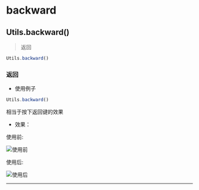 # backward

## Utils.backward()

> 返回

```javascript
Utils.backward()
```

### 返回

- 使用例子

```javascript
Utils.backward()
```

相当于按下返回键的效果

- 效果：

使用前:

![使用前](https://static.codemao.cn/i/24/4/29/12/0106-HW.png)

使用后:

![使用后](https://static.codemao.cn/i/24/4/29/12/0027-T6.png)

---